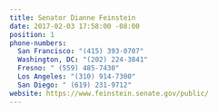 ```yaml
---
title: Senator Dianne Feinstein
date: 2017-02-03 17:58:00 -08:00
position: 1
phone-numbers:
  San Francisco: "(415) 393-0707"
  Washington, DC: "(202) 224-3841"
  Fresno: " (559) 485-7430"
  Los Angeles: "(310) 914-7300"
  San Diego: " (619) 231-9712"
website: https://www.feinstein.senate.gov/public/
---
```


